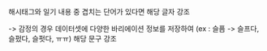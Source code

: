 해시태그와 일기 내용 중 겹치는 단어가 있다면
해당 글자 강조

-> 감정의 경우 데이터셋에 다양한 바리에이션 정보를 저장하여 (ex : 슬픔 -> 슬프다, 슬펐다, 슬펏다, ㅠㅠ) 해당 문구 강조